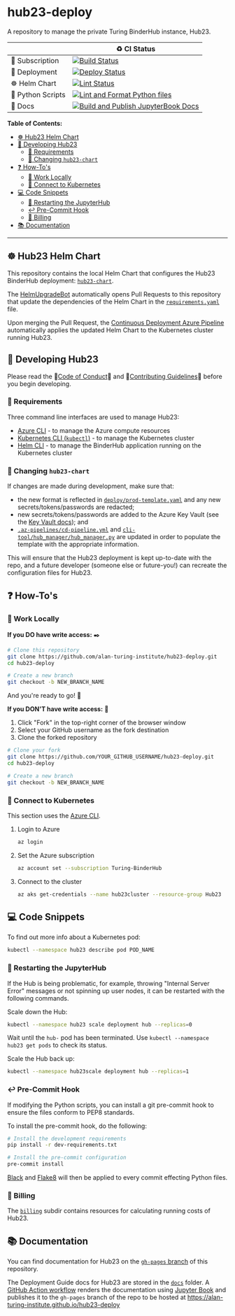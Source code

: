 # hub23-deploy

A repository to manage the private Turing BinderHub instance, Hub23.

| | :recycle: CI Status |
| --- | --- |
| :money_with_wings: Subscription | [![Build Status](https://dev.azure.com/hub23/hub23-deploy/_apis/build/status/Azure%20Subscription%20Status?branchName=main)](https://dev.azure.com/hub23/hub23-deploy/_build/latest?definitionId=5&branchName=main) |
| :rocket: Deployment | [![Deploy Status](https://dev.azure.com/hub23/hub23-deploy/_apis/build/status/Deploy%20upgrade%20to%20Hub23?branchName=main)](https://dev.azure.com/hub23/hub23-deploy/_build/latest?definitionId=1&branchName=main) |
| :wheel_of_dharma: Helm Chart | [![Lint Status](https://dev.azure.com/hub23/hub23-deploy/_apis/build/status/Lint%20and%20Validate%20Helm%20Chart?branchName=main)](https://dev.azure.com/hub23/hub23-deploy/_build/latest?definitionId=4&branchName=main) |
| :snake: Python Scripts | [![Lint and Format Python files](https://github.com/alan-turing-institute/hub23-deploy/workflows/Lint%20and%20Format%20Python%20files/badge.svg)](https://github.com/alan-turing-institute/hub23-deploy/actions?query=workflow%3A%22Lint+and+Format+Python+files%22+branch%3Amain) |
| :notebook: Docs | [![Build and Publish JupyterBook Docs](https://github.com/alan-turing-institute/hub23-deploy/workflows/Build%20and%20Publish%20JupyterBook%20Docs/badge.svg)](https://github.com/alan-turing-institute/hub23-deploy/actions?query=workflow%3A%22Build+and+Publish+JupyterBook+Docs%22+branch%3Amain) |

**Table of Contents:**

- [:wheel_of_dharma: Hub23 Helm Chart](#wheel_of_dharma-hub23-helm-chart)
- [:rocket: Developing Hub23](#rocket-developing-hub23)
  - [:pushpin: Requirements](#pushpin-requirements)
  - [:repeat: Changing `hub23-chart`](#repeat-changing-hub23-chart)
- [:question: How-To's](#question-how-tos)
  - [:house_with_garden: Work Locally](#house_with_garden-work-locally)
  - [:electric_plug: Connect to Kubernetes](#electric_plug-connect-to-kubernetes)
- [:computer: Code Snippets](#computer-code-snippets)
  - [:dizzy: Restarting the JupyterHub](#dizzy-restarting-the-jupyterhub)
  - [:leftwards_arrow_with_hook: Pre-Commit Hook](#leftwards_arrow_with_hook-pre-commit-hook)
  - [:money_with_wings: Billing](#money_with_wings-billing)
- [:books: Documentation](#books-documentation)

---

## :wheel_of_dharma: Hub23 Helm Chart

This repository contains the local Helm Chart that configures the Hub23 BinderHub deployment: [`hub23-chart`](hub23-chart).

The [HelmUpgradeBot](https://github.com/HelmUpgradeBot/hub23-deploy-upgrades) automatically opens Pull Requests to this repository that update the dependencies of the Helm Chart in the [`requirements.yaml`](hub23-chart/requirements.yaml) file.

Upon merging the Pull Request, the [Continuous Deployment Azure Pipeline](.az-pipelines/cd-pipeline.yml) automatically applies the updated Helm Chart to the Kubernetes cluster running Hub23.

## :rocket: Developing Hub23

Please read the :purple_heart:[Code of Conduct](CODE_OF_CONDUCT.md):purple_heart: and :space_invader:[Contributing Guidelines](CONTRIBUTING.md):space_invader: before you begin developing.

### :pushpin: Requirements

Three command line interfaces are used to manage Hub23:

- [Azure CLI](https://docs.microsoft.com/en-us/cli/azure/install-azure-cli?view=azure-cli-latest) - to manage the Azure compute resources
- [Kubernetes CLI (`kubectl`)](https://kubernetes.io/docs/tasks/tools/install-kubectl/#install-kubectl) - to manage the Kubernetes cluster
- [Helm CLI](https://helm.sh/docs/using_helm/#installing-helm) - to manage the BinderHub application running on the Kubernetes cluster

### :repeat: Changing `hub23-chart`

If changes are made during development, make sure that:

- the new format is reflected in [`deploy/prod-template.yaml`](deploy/prod-template.yaml) and any new secrets/tokens/passwords are redacted;
- new secrets/tokens/passwords are added to the Azure Key Vault (see the [Key Vault docs](https://alan-turing-institute.github.io/hub23-deploy/azure-keyvault/)); and
- [`.az-pipelines/cd-pipeline.yml`](.az-pipelines/cd-pipeline.yml) and [`cli-tool/hub_manager/hub_manager.py`](cli-tool/hub_manager/hub_manager.py) are updated in order to populate the template with the appropriate information.

This will ensure that the Hub23 deployment is kept up-to-date with the repo, and a future developer (someone else or future-you!) can recreate the configuration files for Hub23.

## :question: How-To's

### :house_with_garden: Work Locally

**If you DO have write access:** :black_nib:

```bash
# Clone this repository
git clone https://github.com/alan-turing-institute/hub23-deploy.git
cd hub23-deploy

# Create a new branch
git checkout -b NEW_BRANCH_NAME
```

And you're ready to go! :tada:

**If you DON'T have write access:** :no_good:

1. Click "Fork" in the top-right corner of the browser window
2. Select your GitHub username as the fork destination
3. Clone the forked repository

```bash
# Clone your fork
git clone https://github.com/YOUR_GITHUB_USERNAME/hub23-deploy.git
cd hub23-deploy

# Create a new branch
git checkout -b NEW_BRANCH_NAME
```

### :electric_plug: Connect to Kubernetes

This section uses the [Azure CLI](#pushpin-requirements).

1. Login to Azure

    ```bash
    az login
    ```

2. Set the Azure subscription

    ```bash
    az account set --subscription Turing-BinderHub
    ```

3. Connect to the cluster

    ```bash
    az aks get-credentials --name hub23cluster --resource-group Hub23
    ```

## :computer: Code Snippets

To find out more info about a Kubernetes pod:

```bash
kubectl --namespace hub23 describe pod POD_NAME
```

### :dizzy: Restarting the JupyterHub

If the Hub is being problematic, for example, throwing "Internal Server Error" messages or not spinning up user nodes, it can be restarted with the following commands.

Scale down the Hub:

```bash
kubectl --namespace hub23 scale deployment hub --replicas=0
```

Wait until the `hub-` pod has been terminated.
Use `kubectl --namespace hub23 get pods` to check its status.

Scale the Hub back up:

```bash
kubectl --namespace hub23scale deployment hub --replicas=1
```

### :leftwards_arrow_with_hook: Pre-Commit Hook

If modifying the Python scripts, you can install a git pre-commit hook to ensure the files conform to PEP8 standards.

To install the pre-commit hook, do the following:

```bash
# Install the development requirements
pip install -r dev-requirements.txt

# Install the pre-commit configuration
pre-commit install
```

[Black](https://github.com/psf/black) and [Flake8](http://flake8.pycqa.org/en/latest/) will then be applied to every commit effecting Python files.

### :money_with_wings: Billing

The [`billing`](./billing) subdir contains resources for calculating running costs of Hub23.

## :books: Documentation

You can find documentation for Hub23 on the [`gh-pages` branch](https://github.com/alan-turing-institute/hub23-deploy/tree/gh-pages) of this repository.

The Deployment Guide docs for Hub23 are stored in the [`docs`](./docs) folder.
A [GitHub Action workflow](.github/workflows/build-docs.yml) renders the documentation using [Jupyter Book](https://jupyterbook.org) and publishes it to the `gh-pages` branch of the repo to be hosted at https://alan-turing-institute.github.io/hub23-deploy
